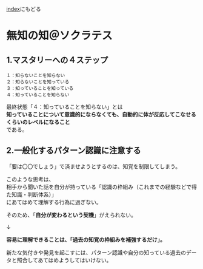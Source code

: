 [index](/mynote.github.io/)にもどる

# 無知の知＠ソクラテス

## 1.マスタリーへの４ステップ

```
１：知らないことを知らない
２：知らないことを知っている
３：知っていることを知っている
４：知っていることを知らない
```

最終状態「４：知っていることを知らない」とは  
**知っていることについて意識的にならなくても、自動的に体が反応してこなせるくらいのレベルになること**  
である。

  

## 2.一般化するパターン認識に注意する

「要は〇〇でしょう」で済ませようとするのは、知覚を制限してしまう。

このような思考は、  
相手から聞いた話を自分が持っている「認識の枠組み（これまでの経験などで得た知識・判断体系）」  
にあてはめて理解する行為に過ぎない。

そのため、「**自分が変わるという契機**」がえられない。

  
↓

**容易に理解できることは、「過去の知覚の枠組みを補強するだけ」。**

新たな気付きや発見を起こすには、パターン認識や自分の知っている過去のデータと照合してあてはめようしてはいけない。
